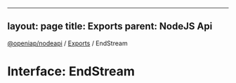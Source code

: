 
---
layout: page
title: Exports
parent: NodeJS Api
---
[@openiap/nodeapi](../README.md) / [Exports](../modules.md) / EndStream

# Interface: EndStream
